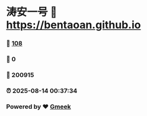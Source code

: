 # 涛安一号 :link: https://bentaoan.github.io 
### :page_facing_up: [108](https://bentaoan.github.io/tag.html) 
### :speech_balloon: 0 
### :hibiscus: 200915 
### :alarm_clock: 2025-08-14 00:37:34 
### Powered by :heart: [Gmeek](https://github.com/Meekdai/Gmeek)
